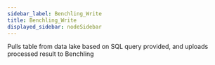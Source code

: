 ```yaml
---
sidebar_label: Benchling_Write
title: Benchling_Write
displayed_sidebar: nodeSidebar
---
```


Pulls table from data lake based on SQL query provided, and uploads processed result to Benchling

